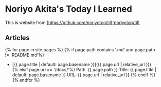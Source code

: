 # Noriyo Akita's Today I Learned
This is website from [https://github.com/noriyotcp/til](noriyotcp/til)

## Articles

{% for page in site.pages %}
  {% if page.path contains '.md' and page.path != 'README.md'%}
  - [{{ page.title | default: page.basename }}]({{ page.url | relative_url }})
  {% elsif page.url == '/docs/'%}
    <!-- Debugging Information -->
    Path: {{ page.path }}
    Title: {{ page.title | default: page.basename }}
    URL: {{ page.url | relative_url }}
  {% endif %}
{% endfor %}

